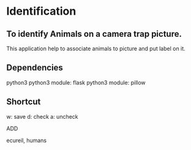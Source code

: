 <h1>Identification</h1>
<h2>To identify Animals on a camera trap picture.</h2>
<p>
This application help to associate animals to picture and put label on it.
</p>

<h2>Dependencies</h2>
<p>
python3
python3 module: flask
python3 module: pillow
</p>
<h2>Shortcut</h2>
<p>
w: save
d: check
a: uncheck
</p

<h2>ADD</h2>
<p>ecureil, humans</p>
